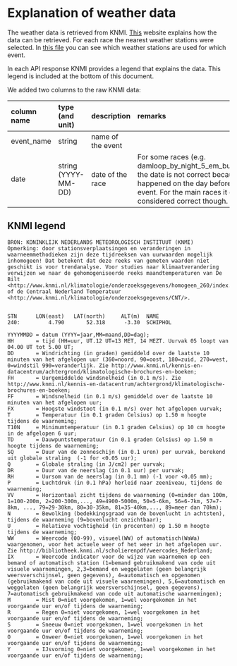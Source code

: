 # Explanation of weather data

The weather data is retrieved from KNMI.
[This](https://www.knmi.nl/kennis-en-datacentrum/achtergrond/data-ophalen-vanuit-een-script) website explains how the data can be retrieved.
For each race the nearest weather stations were selected.
In [this file](../../scripts/constants.py) you can see which weather stations are used for which event.

In each API response KNMI provides a legend that explains the data.
This legend is included at the bottom of this document.

We added two columns to the raw KNMI data:

| column name       | type (and unit)       | description                                   | remarks |
| :------------     | :-------------------- | :-------------------------------------------- | :------ |
| event_name        | string                | name of the event                             |  |
| date              | string (YYYY-MM-DD)   | date of the race                              | For some races (e.g. damloop_by_night_5_em_businessloop) the date is not correct because it happened on the day before the main event. For the main races it can be considered correct though. |


## KNMI legend
```
BRON: KONINKLIJK NEDERLANDS METEOROLOGISCH INSTITUUT (KNMI)
Opmerking: door stationsverplaatsingen en veranderingen in waarneemmethodieken zijn deze tijdreeksen van uurwaarden mogelijk inhomogeen! Dat betekent dat deze reeks van gemeten waarden niet geschikt is voor trendanalyse. Voor studies naar klimaatverandering verwijzen we naar de gehomogeniseerde reeks maandtemperaturen van De Bilt <http://www.knmi.nl/klimatologie/onderzoeksgegevens/homogeen_260/index.html> of de Centraal Nederland Temperatuur <http://www.knmi.nl/klimatologie/onderzoeksgegevens/CNT/>.


STN      LON(east)   LAT(north)     ALT(m)  NAME
240:         4.790       52.318      -3.30  SCHIPHOL

YYYYMMDD = datum (YYYY=jaar,MM=maand,DD=dag); 
HH       = tijd (HH=uur, UT.12 UT=13 MET, 14 MEZT. Uurvak 05 loopt van 04.00 UT tot 5.00 UT; 
DD       = Windrichting (in graden) gemiddeld over de laatste 10 minuten van het afgelopen uur (360=noord, 90=oost, 180=zuid, 270=west, 0=windstil 990=veranderlijk. Zie http://www.knmi.nl/kennis-en-datacentrum/achtergrond/klimatologische-brochures-en-boeken; 
FH       = Uurgemiddelde windsnelheid (in 0.1 m/s). Zie http://www.knmi.nl/kennis-en-datacentrum/achtergrond/klimatologische-brochures-en-boeken; 
FF       = Windsnelheid (in 0.1 m/s) gemiddeld over de laatste 10 minuten van het afgelopen uur; 
FX       = Hoogste windstoot (in 0.1 m/s) over het afgelopen uurvak; 
T        = Temperatuur (in 0.1 graden Celsius) op 1.50 m hoogte tijdens de waarneming; 
T10N     = Minimumtemperatuur (in 0.1 graden Celsius) op 10 cm hoogte in de afgelopen 6 uur; 
TD       = Dauwpuntstemperatuur (in 0.1 graden Celsius) op 1.50 m hoogte tijdens de waarneming; 
SQ       = Duur van de zonneschijn (in 0.1 uren) per uurvak, berekend uit globale straling  (-1 for <0.05 uur); 
Q        = Globale straling (in J/cm2) per uurvak; 
DR       = Duur van de neerslag (in 0.1 uur) per uurvak; 
RH       = Uursom van de neerslag (in 0.1 mm) (-1 voor <0.05 mm); 
P        = Luchtdruk (in 0.1 hPa) herleid naar zeeniveau, tijdens de waarneming; 
VV       = Horizontaal zicht tijdens de waarneming (0=minder dan 100m, 1=100-200m, 2=200-300m,..., 49=4900-5000m, 50=5-6km, 56=6-7km, 57=7-8km, ..., 79=29-30km, 80=30-35km, 81=35-40km,..., 89=meer dan 70km); 
N        = Bewolking (bedekkingsgraad van de bovenlucht in achtsten), tijdens de waarneming (9=bovenlucht onzichtbaar); 
U        = Relatieve vochtigheid (in procenten) op 1.50 m hoogte tijdens de waarneming; 
WW       = Weercode (00-99), visueel(WW) of automatisch(WaWa) waargenomen, voor het actuele weer of het weer in het afgelopen uur. Zie http://bibliotheek.knmi.nl/scholierenpdf/weercodes_Nederland; 
IX       = Weercode indicator voor de wijze van waarnemen op een bemand of automatisch station (1=bemand gebruikmakend van code uit visuele waarnemingen, 2,3=bemand en weggelaten (geen belangrijk weersverschijnsel, geen gegevens), 4=automatisch en opgenomen (gebruikmakend van code uit visuele waarnemingen), 5,6=automatisch en weggelaten (geen belangrijk weersverschijnsel, geen gegevens), 7=automatisch gebruikmakend van code uit automatische waarnemingen); 
M        = Mist 0=niet voorgekomen, 1=wel voorgekomen in het voorgaande uur en/of tijdens de waarneming; 
R        = Regen 0=niet voorgekomen, 1=wel voorgekomen in het voorgaande uur en/of tijdens de waarneming; 
S        = Sneeuw 0=niet voorgekomen, 1=wel voorgekomen in het voorgaande uur en/of tijdens de waarneming; 
O        = Onweer 0=niet voorgekomen, 1=wel voorgekomen in het voorgaande uur en/of tijdens de waarneming; 
Y        = IJsvorming 0=niet voorgekomen, 1=wel voorgekomen in het voorgaande uur en/of tijdens de waarneming; 
```
